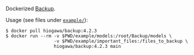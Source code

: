 Dockerized [Backup](http://backup.github.io/backup/v4/).

Usage (see files under [`example/`](https://github.com/hi-ogawa/docker-backup/tree/master/example)):

```
$ docker pull hiogawa/backup:4.2.3
$ docker run --rm -v $PWD/example/models:/root/Backup/models \
                  -v $PWD/example/important_files:/files_to_backup \
                  hiogawa/backup:4.2.3 main
```
